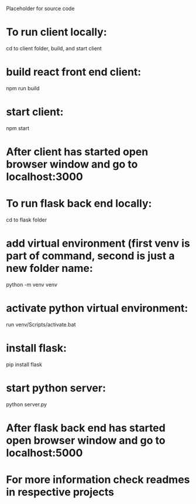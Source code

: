 Placeholder for source code

# To run client locally:
cd to client folder, build, and start client

# build react front end client:

npm run build

# start client:
npm start

# After client has started open browser window and go to localhost:3000

# To run flask back end locally:
cd to flask folder

# add virtual environment (first venv is part of command, second is just a new folder name:
python -m venv venv

# activate python virtual environment:
run venv/Scripts/activate.bat

# install flask:
pip install flask

# start python server:
python server.py

# After flask back end has started open browser window and go to localhost:5000

# For more information check readmes in respective projects
